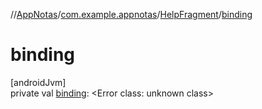//[AppNotas](../../../index.md)/[com.example.appnotas](../index.md)/[HelpFragment](index.md)/[binding](binding.md)

# binding

[androidJvm]\
private val [binding](binding.md): &lt;Error class: unknown class&gt;
